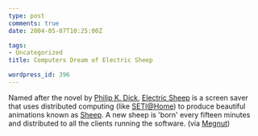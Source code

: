```yaml
---
type: post
comments: true
date: 2004-05-07T10:25:00Z

tags:
- Uncategorized
title: Computers Dream of Electric Sheep

wordpress_id: 396
---
```


Named after the novel by [Philip K. Dick](http://www.philipkdick.com/), [Electric Sheep](http://electricsheep.org/) is a screen saver that uses distributed computing (like [SETI@Home](http://setiathome.ssl.berkeley.edu/)) to produce beautiful animations known as [Sheep](http://electricsheep.org/v2.5/cgi/status.cgi). A new sheep is 'born' every fifteen minutes and distributed to all the clients running the software. (via [Megnut](http://www.megnut.com))    
